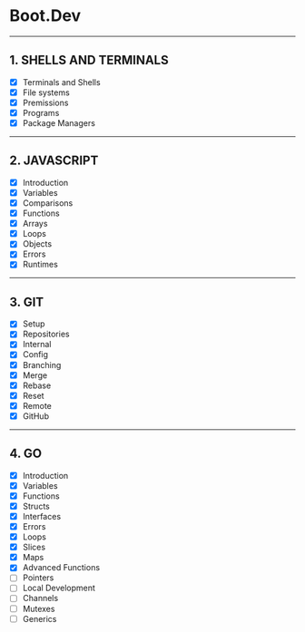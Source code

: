 # Boot.Dev

---

## 1. SHELLS AND TERMINALS

- [x] Terminals and Shells
- [x] File systems
- [x] Premissions
- [x] Programs
- [x] Package Managers

---

## 2. JAVASCRIPT

- [x] Introduction
- [x] Variables
- [x] Comparisons
- [x] Functions
- [x] Arrays
- [x] Loops
- [x] Objects
- [x] Errors
- [x] Runtimes

---

## 3. GIT

- [x] Setup
- [x] Repositories
- [x] Internal
- [x] Config
- [x] Branching
- [x] Merge
- [x] Rebase
- [x] Reset
- [x] Remote
- [x] GitHub

---

## 4. GO

- [x] Introduction
- [x] Variables
- [x] Functions
- [x] Structs
- [x] Interfaces
- [x] Errors
- [x] Loops
- [x] Slices
- [x] Maps
- [x] Advanced Functions
- [ ] Pointers
- [ ] Local Development
- [ ] Channels
- [ ] Mutexes
- [ ] Generics
